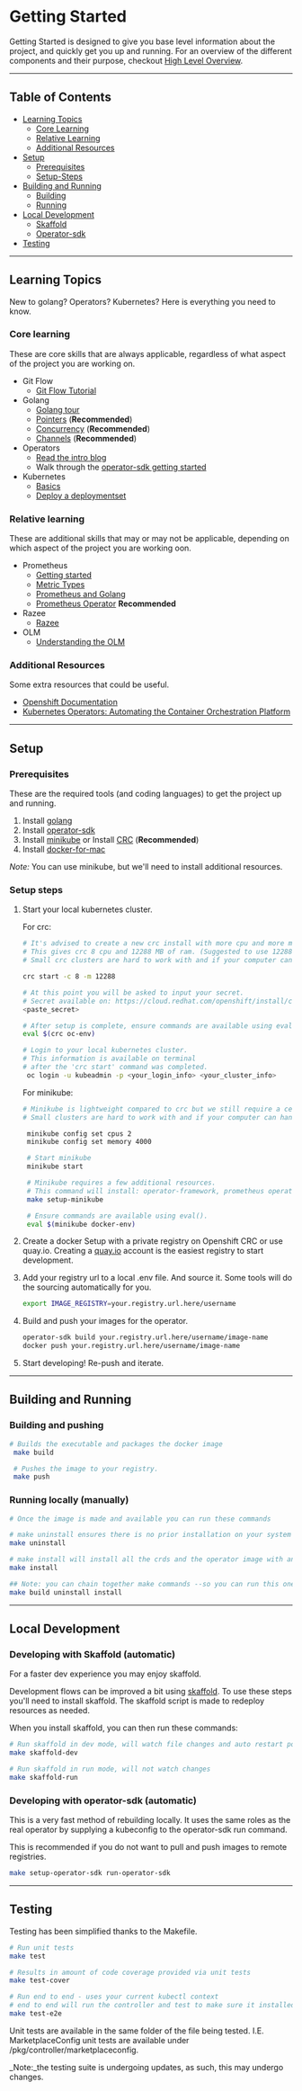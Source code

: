 # Getting Started

Getting Started is designed to give you base level information about the project, and quickly get you up and running.
For an overview of the different components and their purpose, checkout [High Level Overview](high-level-overview.md).

---
## Table of Contents
- [Learning Topics](#learning-topics)
  - [Core Learning](#core-learning)
  - [Relative Learning](#relative-learning)
  - [Additional Resources](#additional-resources)
- [Setup](#setup)
  - [Prerequisites](#prerequisites)
  - [Setup-Steps](#setup-steps)
- [Building and Running](#building-and-running)
  - [Building](#building)
  - [Running](#running-locally-manually)
- [Local Development](#local-development)
  - [Skaffold](#developing-with-skaffold-automatic)
  - [Operator-sdk](#developing-with-operator-sdk-automatic)
- [Testing](#testing)

---

## Learning Topics
New to golang? Operators? Kubernetes? Here is everything you need to know.

### Core learning
These are core skills that are always applicable, regardless of what aspect of the project you are working on.

- Git Flow
  - [Git Flow Tutorial](https://www.atlassian.com/git/tutorials/comparing-workflows/gitflow-workflow)
- Golang
  - [Golang tour](https://tour.golang.org/welcome/1)
  - [Pointers](https://tour.golang.org/moretypes/1) (**Recommended**)
  - [Concurrency](https://tour.golang.org/concurrency/1) (**Recommended**)
  - [Channels](https://tour.golang.org/concurrency/2) (**Recommended**)
- Operators
  - [Read the intro blog ](https://coreos.com/blog/introducing-operators.html)
  - Walk through the [operator-sdk getting started](https://github.com/operator-framework/getting-started)
- Kubernetes
  - [Basics](https://kubernetes.io/docs/tutorials/kubernetes-basics/)
  - [Deploy a deploymentset](https://kubernetes.io/docs/concepts/workloads/controllers/deployment/)

### Relative learning
These are additional skills that may or may not be applicable, depending on which aspect of the project you are working oon.

- Prometheus
  - [Getting started](https://prometheus.io/docs/prometheus/latest/getting_started/)
  - [Metric Types](https://prometheus.io/docs/concepts/metric_types/)
  - [Prometheus and Golang](https://prometheus.io/docs/guides/go-application/)
  - [Prometheus Operator](https://github.com/coreos/prometheus-operator/blob/master/Documentation/user-guides/getting-started.md) **Recommended**
- Razee
  - [Razee](https://github.com/razee-io/Razee/blob/master/README.md)
- OLM
  - [Understanding the OLM](https://docs.openshift.com/container-platform/4.4/operators/understanding_olm/olm-understanding-olm.html)

### Additional Resources
Some extra resources that could be useful.
- [Openshift Documentation](https://docs.openshift.com/)
- [Kubernetes Operators: Automating the Container Orchestration Platform](https://learning.oreilly.com/library/view/kubernetes-operators/9781492048039/)

---

## Setup

### Prerequisites

These are the required tools (and coding languages) to get the project up and running.
1. Install [golang](https://golang.org/doc/install)
1. Install [operator-sdk](https://github.com/operator-framework/operator-sdk)
1. Install [minikube](https://kubernetes.io/docs/tasks/tools/install-minikube/) or Install [CRC](https://developers.redhat.com/products/codeready-containers) (**Recommended**)
1. Install [docker-for-mac](https://docs.docker.com/docker-for-mac/install)

_Note:_ You can use minikube, but we'll need to install additional resources.

### Setup steps

1. Start your local kubernetes cluster. 

   For crc:
   ```sh
   # It's advised to create a new crc install with more cpu and more memory. 
   # This gives crc 8 cpu and 12288 MB of ram. (Suggested to use 12288 MB for Prometheus).
   # Small crc clusters are hard to work with and if your computer can handle it, run with these settings

   crc start -c 8 -m 12288
   
   # At this point you will be asked to input your secret.
   # Secret available on: https://cloud.redhat.com/openshift/install/crc/installer-provisioned
   <paste_secret>

   # After setup is complete, ensure commands are available using eval().
   eval $(crc oc-env)

   # Login to your local kubernetes cluster.
   # This information is available on terminal
   # after the 'crc start' command was completed.
    oc login -u kubeadmin -p <your_login_info> <your_cluster_info>

   ```

   For minikube:
   ```sh
   # Minikube is lightweight compared to crc but we still require a cerain amount of cpu's and ram.
   # Small clusters are hard to work with and if your computer can handle it, run with these settings

    minikube config set cpus 2
    minikube config set memory 4000

    # Start minikube
    minikube start

    # Minikube requires a few additional resources. 
    # This command will install: operator-framework, prometheus operator, and kube-state
    make setup-minikube

    # Ensure commands are available using eval().
    eval $(minikube docker-env)
   ```

1. Create a docker Setup with a private registry on Openshift CRC or use quay.io. Creating a [quay.io](https://quay.io) account is the easiest
   registry to start development.

1. Add your registry url to a local .env file. And source it. Some tools will do
   the sourcing automatically for you.

   ```sh
   export IMAGE_REGISTRY=your.registry.url.here/username
   ```

1. Build and push your images for the operator.

    ```sh
    operator-sdk build your.registry.url.here/username/image-name
    docker push your.registry.url.here/username/image-name
    ```

1. Start developing! Re-push and iterate.

---

## Building and Running

### Building and pushing

```sh
# Builds the executable and packages the docker image
 make build

 # Pushes the image to your registry.
 make push
```

### Running locally (manually)

```sh
# Once the image is made and available you can run these commands

# make uninstall ensures there is no prior installation on your system
make uninstall

# make install will install all the crds and the operator image with an example CR.
make install

## Note: you can chain together make commands --so you can run this one command instead:
make build uninstall install

```

---

## Local Development

### Developing with Skaffold (automatic)

For a faster dev experience you may enjoy skaffold.

Development flows can be improved a bit using [skaffold](https://skaffold.dev/). To use these steps you'll need to install skaffold.
The skaffold script is made to redeploy resources as needed.

When you install skaffold, you can then run these commands:

```sh
# Run skaffold in dev mode, will watch file changes and auto restart pods
make skaffold-dev

# Run skaffold in run mode, will not watch changes
make skaffold-run
```

### Developing with operator-sdk (automatic)

This is a very fast method of rebuilding locally. It uses the same roles as the real operator by supplying a kubeconfig to the operator-sdk run command.

This is recommended if you do not want to pull and push images to remote registries.

```sh
make setup-operator-sdk run-operator-sdk
```

---

## Testing

Testing has been simplified thanks to the Makefile.

```sh
# Run unit tests
make test

# Results in amount of code coverage provided via unit tests
make test-cover

# Run end to end - uses your current kubectl context
# end to end will run the controller and test to make sure it installed correctly
make test-e2e

```

Unit tests are available in the same folder of the file being tested.
I.E. MarketplaceConfig unit tests are available under /pkg/controller/marketplaceconfig. 

_Note:_the testing suite is undergoing updates,
as such, this may undergo changes.